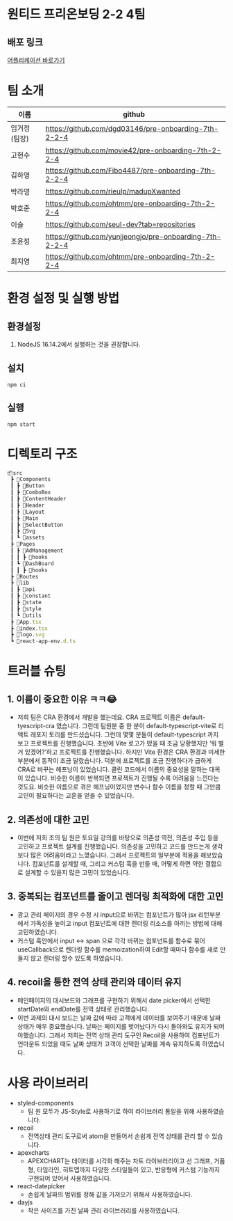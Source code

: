 # 원티드 프리온보딩 2-2 4팀

## 배포 링크

[어플리케이션 바로가기](https://pre-onboarding-7th-2-2-4-vv9dr45j2-wanted-4th.vercel.app/)

# 팀 소개

| 이름         | github                                                  |
| ------------ | ------------------------------------------------------- |
| 임거정(팀장) | https://github.com/dgd03146/pre-onboarding-7th-2-2-4    |
| 고현수       | https://github.com/movie42/pre-onboarding-7th-2-2-4     |
| 김하영       | https://github.com/Fibo4487/pre-onboarding-7th-2-2-4    |
| 박라영       | https://github.com/rieulp/madupXwanted                  |
| 박호준       | https://github.com/ohtmm/pre-onboarding-7th-2-2-4       |
| 이슬         | https://github.com/seul-dev?tab=repositories            |
| 조윤정       | https://github.com/yunjjeongjo/pre-onboarding-7th-2-2-4 |
| 최지영       | https://github.com/ohtmm/pre-onboarding-7th-2-2-4       |

# 환경 설정 및 실행 방법

## 환경설정

1. NodeJS 16.14.2에서 실행하는 것을 권장합니다.

## 설치

```
npm ci
```

## 실행

```
npm start
```

# 디렉토리 구조

```jsx
📦src
 ┣ 📂Components
 ┃ ┣ 📂Button
 ┃ ┣ 📂ComboBox
 ┃ ┣ 📂ContentHeader
 ┃ ┣ 📂Header
 ┃ ┣ 📂Layout
 ┃ ┣ 📂Main
 ┃ ┣ 📂SelectButton
 ┃ ┣ 📂Svg
 ┃ ┗ 📂assets
 ┣ 📂Pages
 ┃ ┣ 📂AdManagement
 ┃ ┃ ┣ 📂hooks
 ┃ ┗ 📂DashBoard
 ┃ ┃ ┣ 📂hooks
 ┣ 📂Routes
 ┣ 📂lib
 ┃ ┣ 📂api
 ┃ ┣ 📂constant
 ┃ ┣ 📂state
 ┃ ┣ 📂style
 ┃ ┗ 📂utils
 ┣ 📜App.tsx
 ┣ 📜index.tsx
 ┣ 📜logo.svg
 ┗ 📜react-app-env.d.ts
```

# 트러블 슈팅

## 1. 이름이 중요한 이유 ㅋㅋ😂

- 저희 팀은 CRA 환경에서 개발을 했는데요. CRA 프로젝트 이름은 default-tyescript-cra 였습니다. 그런데 팀원분 중 한 분이 default-typescript-vite로 리액트 레포지 토리를 만드셨습니다. 그런데 몇몇 분들이 default-typescript 까지 보고 프로젝트를 진행했습니다. 초반에 Vite 로고가 떴을 때 조금 당황했지만 ‘뭐 별거 있겠어?’하고 프로젝트를 진행했습니다. 하지만 Vite 환경은 CRA 환경과 미세한 부분에서 동작이 조금 달랐습니다. 덕분에 프로젝트를 조금 진행하다가 급하게 CRA로 바꾸는 헤프닝이 있었습니다. 클린 코드에서 이름의 중요성을 말하는 대목이 있습니다. 비슷한 이름이 반복되면 프로젝트가 진행될 수록 어려움을 느낀다는 것도요. 비슷한 이름으로 겪은 헤프닝이었지만 변수나 함수 이름을 정할 때 그만큼 고민이 필요하다는 교훈을 얻을 수 있었습니다.

## 2. 의존성에 대한 고민

- 이번에 저희 조의 팀 원은 토요일 강의를 바탕으로 의존성 역전, 의존성 주입 등을 고민하고 프로젝트 설계를 진행했습니다. 의존성을 고민하고 코드를 만드는게 생각보다 많은 어려움이라고 느꼈습니다. 그래서 프로젝트의 일부분에 적용을 해보았습니다. 컴포넌트를 설계할 때, 그리고 커스텀 훅을 만들 때, 어떻게 하면 약한 결합으로 설계할 수 있을지 많은 고민이 있었습니다.

## 3. 중복되는 컴포넌트를 줄이고 렌더링 최적화에 대한 고민

- 광고 관리 페이지의 경우 수정 시 input으로 바뀌는 컴포넌트가 많아 jsx 리턴부분에서 가독성을 높이고 input 컴포넌트에 대한 렌더링 리소스를 아끼는 방법에 대해 고민하였습니다.
- 커스텀 훅안에서 input ↔ span 으로 각각 바뀌는 컴포넌트를 함수로 묶어 useCallback으로 렌더링 함수를 memoization하여 Edit할 때마다 함수를 새로 만들지 않고 렌더링 할수 있도록 하였습니다.

## 4. recoil을 통한 전역 상태 관리와 데이터 유지

- 메인페이지의 대시보드와 그래프를 구현하기 위해서 date picker에서 선택한 startDate와 endDate를 전역 상태로 관리했습니다.
- 이번 과제의 대시 보드는 날짜 값에 따라 고객에게 데이터를 보여주기 때문에 날짜 상태가 매우 중요했습니다. 날짜는 페이지를 벗어났다가 다시 돌아와도 유지가 되어야했습니다. 그래서 저희는 전역 상태 관리 도구인 Recoil을 사용하여 컴포넌트가 언마운트 되었을 때도 날짜 상태가 고객이 선택한 날짜를 계속 유지하도록 하였습니다.

# 사용 라이브러리

- styled-components
  - 팀 원 모두가 JS-Style로 사용하기로 하여 라이브러리 통일을 위해 사용하였습니다.
- recoil
  - 전역상태 관리 도구로써 atom을 만들어서 손쉽게 전역 상태를 관리 할 수 있습니다.
- apexcharts
  - APEXCHART는 데이터를 시각화 해주는 차트 라이브러리이고 선 그래프, 거품형, 타임라인, 히트맵까지 다양한 스타일들이 있고, 반응형에 커스텀 기능까지 구현되어 있어서 사용하였습니다.
- react-datepicker
  - 손쉽게 날짜의 범위를 정해 값을 가져오기 위해서 사용하였습니다.
- dayjs
  - 작은 사이즈를 가진 날짜 관리 라이브러리를 사용하였습니다.
